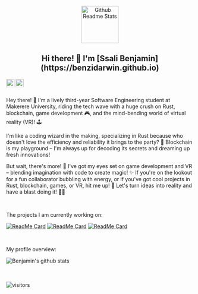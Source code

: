 <p align="center">
  <img width="100px" src="https://res.cloudinary.com/anuraghazra/image/upload/v1594908242/logo_ccswme.svg" align="center" alt="Github Readme Stats" />
  <h2 align="center">Hi there! 👋 I'm [Ssali Benjamin](https://benzidarwin.github.io)</h2>
</p>

<a href="https://www.linkedin.com/in/benzidarwin/">
  <img align="left" alt="Benjamin's Linkedin" width="22px" src="https://cdn.jsdelivr.net/npm/simple-icons@v3/icons/linkedin.svg" />
</a>
<a href="https://medium.com/@benzidarwin">
  <img align="left" alt="Benjamin's Medium" width="22px" src="https://cdn.jsdelivr.net/npm/simple-icons@v3/icons/medium.svg"/>
</a>

<br />
<br />

<div>
  <p>Hey there! 🚀 I'm a lively third-year Software Engineering student at Makerere University, riding the tech wave with a huge crush on Rust, blockchain, game development 🎮, and the mind-bending world of virtual reality (VR)! 🕹️</p>

  <p>I'm like a coding wizard in the making, specializing in Rust because who doesn't love the efficiency and reliability it brings to the party? 🦀 Blockchain is my playground – I'm always up for decoding its secrets and dreaming up fresh innovations!</p>

  <p>But wait, there's more! 🌈 I've got my eyes set on game development and VR – blending imagination with code to create magic! ✨ If you're on the lookout for a fun collaborator bubbling with energy, or if you've got cool projects in Rust, blockchain, games, or VR, hit me up! 🚀 Let's turn ideas into reality and have a blast doing it! 🤘😎</p>
</div>

<br />

<div>
  <p>The projects I am currently working on:</p>
</div>

[![ReadMe Card](https://github-readme-stats.vercel.app/api/pin/?username=BenziDarwin&repo=Web-App-For-FullStack-DeFi)](https://github.com/BenziDarwin/Web-App-For-FullStack-DeFi)
[![ReadMe Card](https://github-readme-stats.vercel.app/api/pin/?username=BenziDarwin&repo=ICE-Project)](https://github.com/Immersion-s-Control-Engine/ICE-Project)
[![ReadMe Card](https://github-readme-stats.vercel.app/api/pin/?username=BenziDarwin&repo=Learning-Rust)](https://github.com/BenziDarwin/Learning-Rust)

<br />

<div>
  <p>My profile overview:</p>
</div>

![Benjamin's github stats](https://github-readme-stats.vercel.app/api?username=BenziDarwin&show_icons=true)
<br />
<br />
<br />

![visitors](https://visitor-badge.laobi.icu/badge?page_id=BenziDarwin.BenziDarwin)

